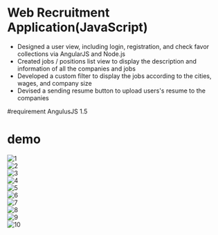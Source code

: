 # Web Recruitment Application(JavaScript)
- Designed a user view, including login, registration, and check favor collections via AngularJS and Node.js </br>
- Created jobs / positions list view to display the description and information of all the companies and jobs </br>
- Developed a custom filter to display the jobs according to the cities, wages, and company size </br>
- Devised a sending resume button to upload users's resume to the companies </br>

#requirement
AngulusJS 1.5


# demo

![1](https://user-images.githubusercontent.com/21152514/31404380-c4fc1992-adb0-11e7-9b14-c4d3b279f2fd.png)</br>
![2](https://user-images.githubusercontent.com/21152514/31404381-c517e9b0-adb0-11e7-910a-9657a9252542.png)</br>
![3](https://user-images.githubusercontent.com/21152514/31404382-c535e758-adb0-11e7-81c8-f46d62db1a15.png)</br>
![4](https://user-images.githubusercontent.com/21152514/31404383-c5507eba-adb0-11e7-9d01-015ddd385e8f.png)</br>
![5](https://user-images.githubusercontent.com/21152514/31404384-c569c208-adb0-11e7-9b0f-ba12e07aa1ae.png)</br>
![6](https://user-images.githubusercontent.com/21152514/31404385-c592eeb2-adb0-11e7-9b25-f931e2a560fc.png)</br>
![7](https://user-images.githubusercontent.com/21152514/31404386-c5aaf106-adb0-11e7-868a-748014c47687.png)</br>
![8](https://user-images.githubusercontent.com/21152514/31404387-c5c0eefc-adb0-11e7-9058-e14196159e3a.png)</br>
![9](https://user-images.githubusercontent.com/21152514/31404388-c5dda0e2-adb0-11e7-9cde-85d0ae168769.png)</br>
![10](https://user-images.githubusercontent.com/21152514/31404389-c60d466c-adb0-11e7-9e75-77c918813bf7.png)</br>
